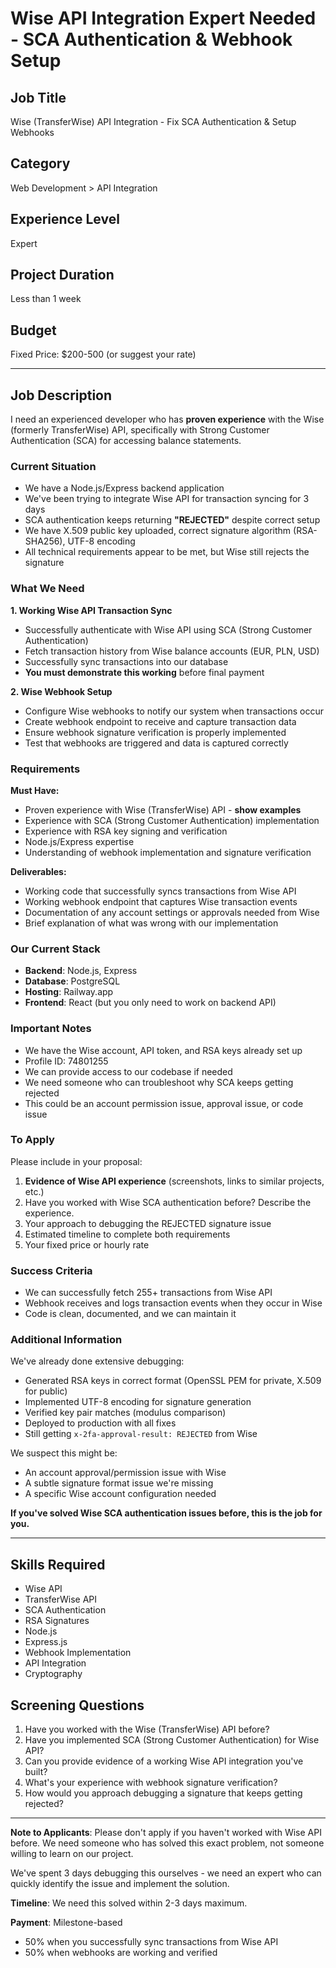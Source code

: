 # Wise API Integration Expert Needed - SCA Authentication & Webhook Setup

## Job Title
Wise (TransferWise) API Integration - Fix SCA Authentication & Setup Webhooks

## Category
Web Development > API Integration

## Experience Level
Expert

## Project Duration
Less than 1 week

## Budget
Fixed Price: $200-500 (or suggest your rate)

---

## Job Description

I need an experienced developer who has **proven experience** with the Wise (formerly TransferWise) API, specifically with Strong Customer Authentication (SCA) for accessing balance statements.

### Current Situation
- We have a Node.js/Express backend application
- We've been trying to integrate Wise API for transaction syncing for 3 days
- SCA authentication keeps returning **"REJECTED"** despite correct setup
- We have X.509 public key uploaded, correct signature algorithm (RSA-SHA256), UTF-8 encoding
- All technical requirements appear to be met, but Wise still rejects the signature

### What We Need

**1. Working Wise API Transaction Sync**
- Successfully authenticate with Wise API using SCA (Strong Customer Authentication)
- Fetch transaction history from Wise balance accounts (EUR, PLN, USD)
- Successfully sync transactions into our database
- **You must demonstrate this working** before final payment

**2. Wise Webhook Setup**
- Configure Wise webhooks to notify our system when transactions occur
- Create webhook endpoint to receive and capture transaction data
- Ensure webhook signature verification is properly implemented
- Test that webhooks are triggered and data is captured correctly

### Requirements

**Must Have:**
- Proven experience with Wise (TransferWise) API - **show examples**
- Experience with SCA (Strong Customer Authentication) implementation
- Experience with RSA key signing and verification
- Node.js/Express expertise
- Understanding of webhook implementation and signature verification

**Deliverables:**
- Working code that successfully syncs transactions from Wise API
- Working webhook endpoint that captures Wise transaction events
- Documentation of any account settings or approvals needed from Wise
- Brief explanation of what was wrong with our implementation

### Our Current Stack
- **Backend**: Node.js, Express
- **Database**: PostgreSQL
- **Hosting**: Railway.app
- **Frontend**: React (but you only need to work on backend API)

### Important Notes
- We have the Wise account, API token, and RSA keys already set up
- Profile ID: 74801255
- We can provide access to our codebase if needed
- We need someone who can troubleshoot why SCA keeps getting rejected
- This could be an account permission issue, approval issue, or code issue

### To Apply

Please include in your proposal:
1. **Evidence of Wise API experience** (screenshots, links to similar projects, etc.)
2. Have you worked with Wise SCA authentication before? Describe the experience.
3. Your approach to debugging the REJECTED signature issue
4. Estimated timeline to complete both requirements
5. Your fixed price or hourly rate

### Success Criteria
- We can successfully fetch 255+ transactions from Wise API
- Webhook receives and logs transaction events when they occur in Wise
- Code is clean, documented, and we can maintain it

### Additional Information
We've already done extensive debugging:
- Generated RSA keys in correct format (OpenSSL PEM for private, X.509 for public)
- Implemented UTF-8 encoding for signature generation
- Verified key pair matches (modulus comparison)
- Deployed to production with all fixes
- Still getting `x-2fa-approval-result: REJECTED` from Wise

We suspect this might be:
- An account approval/permission issue with Wise
- A subtle signature format issue we're missing
- A specific Wise account configuration needed

**If you've solved Wise SCA authentication issues before, this is the job for you.**

---

## Skills Required
- Wise API
- TransferWise API
- SCA Authentication
- RSA Signatures
- Node.js
- Express.js
- Webhook Implementation
- API Integration
- Cryptography

## Screening Questions
1. Have you worked with the Wise (TransferWise) API before?
2. Have you implemented SCA (Strong Customer Authentication) for Wise API?
3. Can you provide evidence of a working Wise API integration you've built?
4. What's your experience with webhook signature verification?
5. How would you approach debugging a signature that keeps getting rejected?

---

**Note to Applicants**: Please don't apply if you haven't worked with Wise API before. We need someone who has solved this exact problem, not someone willing to learn on our project.

We've spent 3 days debugging this ourselves - we need an expert who can quickly identify the issue and implement the solution.

**Timeline**: We need this solved within 2-3 days maximum.

**Payment**: Milestone-based
- 50% when you successfully sync transactions from Wise API
- 50% when webhooks are working and verified

